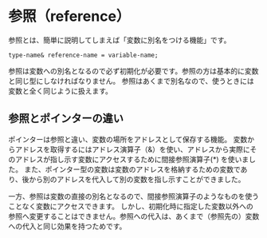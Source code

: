 # 参照（reference）
参照とは、簡単に説明してしまえば「変数に別名をつける機能」です。
```
type-name& reference-name = variable-name;
```

参照は変数への別名となるので必ず初期化が必要です。参照の方は基本的に変数と同じ型にしなければなりません。
参照はあくまで別名なので、使うときには変数と全く同じように扱えます。

## 参照とポインターの違い
ポインターは参照と違い、変数の場所をアドレスとして保存する機能。
変数からアドレスを取得するにはアドレス演算子（&）を使い、アドレスから実際にそのアドレスが指し示す変数にアクセスするために間接参照演算子(*) を使いました。
また、ポインター型の変数は変数のアドレスを格納するための変数であり、後から別のアドレスを代入して別の変数を指し示すことができました。

一方、参照は変数の直接の別名となるので、間接参照演算子のようなものを使うことなく変数にアクセスできます。
しかし、初期化時に指定した変数以外への参照へ変更することはできません。参照への代入は、あくまで（参照先の）変数への代入と同じ効果を持つためです。
